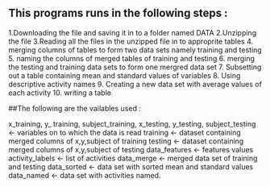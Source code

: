 ## This programs runs in the following steps :

1.Downloading the file and saving it in to a folder named DATA
2.Unzipping the file 
3.Reading all the files in the unzipped file in to approprite tables
4. merging columns of tables to form two data sets namely training and testing
5. naming the columns of merged tables of training and testing
6. merging the testing and training data sets to form one mergred data set
7. Subsetting  out a table containing mean and standard values of variables 
8. Using descriptive activity names
9. Creating a new data set with average values of each activity
10. writing a table 

##The following are the vailables used :

x_training, y_ training, subject_training, x_testing, y_testing, subject_testing  <- variables on to which the data is read
training  <- dataset containing merged columns of x,y,subject of training
testing <- dataset containing merged columns of x,y,subject of testing
data_features <- features values
activity_labels <- list of activities
data_merge <- merged data set of training and testing
data_sorted <- data set with sorted mean and standard values
data_named <- data set with activities named.
